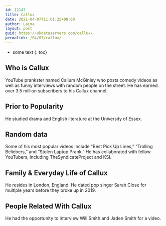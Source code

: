 ```yaml
---
id: 12147
title: Callux
date: 2021-04-07T11:01:25+00:00
author: Laima
layout: post
guid: https://ukdataservers.com/callux/
permalink: /04/07/callux/
---
```


* some text
{: toc}


## Who is Callux
                  
                  
                  
YouTube prankster named Callum McGinley who posts comedy videos as well as funny interviews with random people on the street. He has earned over 3.5 million subscribers to his Callux channel.
                  
              
            
              
            
                
                
                
## Prior to Popularity
                  
                  
                  
He studied drama and English literature at the University of Essex.
                  
              
            
              
            
                
                
                
## Random data
                  
                  
                  
Some of his most popular videos include &#8220;Best Pick Up Lines,&#8221; &#8220;Trolling Beliebers,&#8221; and &#8220;Stolen Laptop Prank.&#8221; He has collaborated with fellow YouTubers, including TheSyndicateProject and KSI.
                  
              
            
              
            
                
                
                
## Family & Everyday Life of Callux
                  
                  
                  
He resides in London, England. He dated pop singer Sarah Close for multiple years before they broke up in 2019. 
                  
              
            
              
            
                
                
                
## People Related With Callux
                  
                  
                  
He had the opportunity to interview Will Smith and Jaden Smith for a video.
                  
              
            
              
            
                
              
            
              
              
            
            
              
            
          
          
          